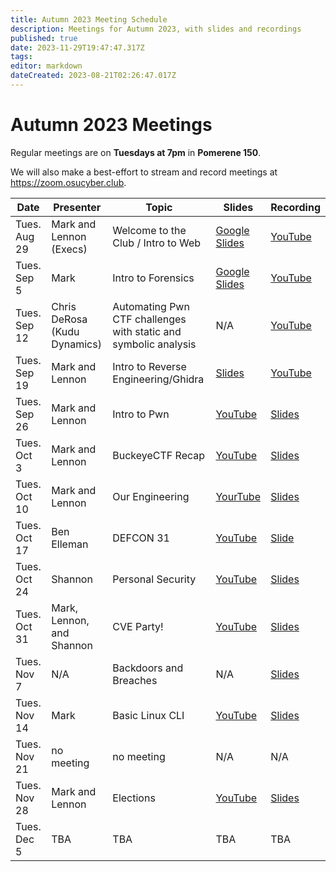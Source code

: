 ```yaml
---
title: Autumn 2023 Meeting Schedule
description: Meetings for Autumn 2023, with slides and recordings
published: true
date: 2023-11-29T19:47:47.317Z
tags: 
editor: markdown
dateCreated: 2023-08-21T02:26:47.017Z
---
```


# Autumn 2023 Meetings

Regular meetings are on **Tuesdays at 7pm** in **Pomerene 150**. 

We will also make a best-effort to stream and record meetings at https://zoom.osucyber.club.


| Date         | Presenter                    | Topic                                                           | Slides                                                                                                                | Recording                                                                                                      |
|--------------|------------------------------|-----------------------------------------------------------------|-----------------------------------------------------------------------------------------------------------------------|----------------------------------------------------------------------------------------------------------------|
| Tues. Aug 29 | Mark and Lennon (Execs)      | Welcome to the Club / Intro to Web                              | [Google Slides](https://docs.google.com/presentation/d/1C3TfS5C-rlNlBnIf2Qeg6z2QV6nsTFbYLDC0_Flgfnk/edit?usp=sharing) | [YouTube](https://youtu.be/zhkfP4qw71s)                                                                        |
| Tues. Sep 5  | Mark                         | Intro to Forensics                                              | [Google Slides](https://docs.google.com/presentation/d/1Lu2sbhpXMUBkfkw0DARn4e6soWZN2td2uDYrZazyQlI/edit?usp=sharing) | [YouTube](https://youtu.be/u5teKuneFh0)                                                                        |
| Tues. Sep 12 | Chris DeRosa (Kudu Dynamics) | Automating Pwn CTF challenges with static and symbolic analysis | N/A                                                                                                                   | [YouTube](https://youtu.be/t8s2IoTEpMM)                                                                        |
| Tues. Sep 19 | Mark and Lennon              | Intro to Reverse Engineering/Ghidra                             | [Slides](https://docs.google.com/presentation/d/1DzDo1hK6yFh83P_f9gTqnLMPV3B_1e6Z14uAwIeFhMI/edit?usp=sharing)        | [YouTube](https://youtu.be/hy74IGxg0wk)                                                                        |
| Tues. Sep 26 | Mark and Lennon              | Intro to Pwn                                                    | [YouTube](https://youtu.be/ZLVpvEDMcrI)                                                                               | [Slides](https://docs.google.com/presentation/d/1kG7GnZb5Cg2mO95E9-q3Y1nWe6Jzeld9CDHVWoj6LXI/edit?usp=sharing) |
| Tues. Oct 3  | Mark and Lennon              | BuckeyeCTF Recap                                                | [YouTube](https://youtu.be/GkQMR8_BRFI)                                                                               | [Slides](https://docs.google.com/presentation/d/1lmGobNJZhWMLlcQOvejWEFyLKZ0j3VMaX9iWfjO7ps4/edit?usp=sharing) |
| Tues. Oct 10 | Mark and Lennon              | Our Engineering                                                 | [YourTube](https://youtu.be/_PeBiH4rIyw)                                                                              | [Slides](https://docs.google.com/presentation/d/1pD3MxD7_a2a2dyf_ZgGtRATw1BmP5yHQyJe0cshc8g4/edit?usp=sharing) |
| Tues. Oct 17 | Ben Elleman                  | DEFCON 31                                                       | [YouTube](https://youtu.be/kLXmp6f5gTE)                                                                               | [Slide](https://docs.google.com/presentation/d/1gBHCt0dSOPG1QBA-BtIV39TYZ1Qr7eGFYoU29gr-73s/edit?usp=sharing)  |
| Tues. Oct 24 | Shannon                      | Personal Security                                               | [YouTube](https://youtu.be/lRkC3QSp1gs)                                                                               | [Slides](https://docs.google.com/presentation/d/1GhwSCuhGQVFTtXPU_ZSs_yVqjO4JbxpDfYp4OvuDseo/edit?usp=sharing) |
| Tues. Oct 31 | Mark, Lennon, and Shannon    | CVE Party!                                                      | [YouTube](https://youtu.be/q3M9AeK2mCo)                                                                               | [Slides](https://docs.google.com/presentation/d/1SbnB-qrS1WubrjHRer9EeyyNVAVCC8mCBEzutgf_xvc/edit?usp=sharing) |
| Tues. Nov 7  | N/A                          | Backdoors and Breaches                                          | N/A                                                                                                                   | [Slides](https://docs.google.com/presentation/d/1jEUym8eSbiv4y24zO0bt-7YjwEgFLSZpa9T71XrYOHw/edit?usp=sharing) |
| Tues. Nov 14 | Mark                         | Basic Linux CLI                                                 | [YouTube](https://youtu.be/8rxoO2Y2OSA)                                                                               | [Slides](https://docs.google.com/presentation/d/1h-vSvPJ0cvJwb0MFB72WPaD7e5WYyFwjE3iZOdBijRo/edit?usp=sharing) |
| Tues. Nov 21 | no meeting                   | no meeting                                                      | N/A                                                                                                                   | N/A                                                                                                            |
| Tues. Nov 28 | Mark and Lennon              | Elections                                                       | [YouTube](https://youtu.be/hv7gQmnpldc)                                                                               | [Slides](https://docs.google.com/presentation/d/1TqPGJ2HQhnS2d4l7d8ijB9Y7evsKg7kjRkNtDx-c1hU/edit?usp=sharing) |
| Tues. Dec 5  | TBA                          | TBA                                                             | TBA                                                                                                                   | TBA                                                                                                            |



